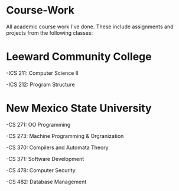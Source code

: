 # Course-Work
All academic course work I've done. These include assignments and projects from the following classes:
# Leeward Community College
-ICS 211: Computer Science II

-ICS 212: Program Structure 
 
# New Mexico State University
-CS 271: OO Programming 

-CS 273: Machine Programming & Orgranization 

-CS 370: Compilers and Automata Theory

-CS 371: Software Development

-CS 478: Computer Security

-CS 482: Database Management 
